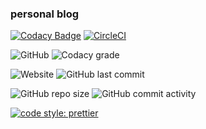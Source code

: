 ### personal blog
[![Codacy Badge](https://api.codacy.com/project/badge/Grade/4af4c9191ffb48d3b3aa7eb76dcd07e4)](https://app.codacy.com/app/rappad/blog?utm_source=github.com&utm_medium=referral&utm_content=rappad/blog&utm_campaign=Badge_Grade_Dashboard)
[![CircleCI](https://circleci.com/gh/rappad/blog/tree/master.svg?style=svg)](https://circleci.com/gh/rappad/blog/tree/master)

![GitHub](https://img.shields.io/github/license/rappad/blog.svg?style=flat-square) 
![Codacy grade](https://img.shields.io/codacy/grade/7c7b728935444e629bb4c3c3436345c0.svg?style=flat-square) 

![Website](https://img.shields.io/website/https/rappad.github.io/blog.svg?style=flat-square) 
![GitHub last commit](https://img.shields.io/github/last-commit/rappad/blog.svg?style=flat-square) 

![GitHub repo size](https://img.shields.io/github/repo-size/rappad/blog.svg?style=flat-square)
![GitHub commit activity](https://img.shields.io/github/commit-activity/m/rappad/blog.svg?style=flat-square)

[![code style: prettier](https://img.shields.io/badge/code_style-prettier-ff69b4.svg?style=flat-square)](https://github.com/prettier/prettier) 

